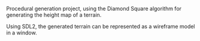 Procedural generation project, using the Diamond Square algorithm for generating the height map of a terrain. 

Using SDL2, the generated terrain can be represented as a wireframe model in a window.
